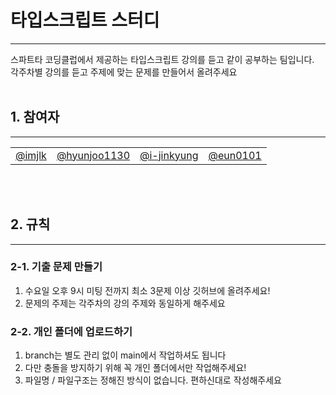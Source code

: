 # 타입스크립트 스터디
***
스파트타 코딩클럽에서 제공하는 타입스크립트 강의를 듣고 같이 공부하는 팀입니다. <br/>
각주차별 강의를 듣고 주제에 맞는 문제를 만들어서 올려주세요
<br/>
<br/>

## 1. 참여자
***
<table>
  <tbody>
    <tr>
      <td align="center"><a href="https://github.com/imjlk">@imjlk</a><br /></td>
      <td align="center"><a href="https://github.com/hyunjoo1130">@hyunjoo1130</a><br /></td>
      <td align="center"><a href="https://github.com/i-jinkyung">@i-jinkyung</a><br /></td>
      <td align="center"><a href="https://github.com/eun0101">@eun0101</a><br /></td>
    </tr>
  </tbody>
</table>
<br/>
<br/>

## 2. 규칙
***
### 2-1. 기출 문제 만들기
1. 수요일 오후 9시 미팅 전까지 최소 3문제 이상 깃허브에 올려주세요!
2. 문제의 주제는 각주차의 강의 주제와 동일하게 해주세요

### 2-2. 개인 폴더에 업로드하기
1. branch는 별도 관리 없이 main에서 작업하셔도 됩니다
2. 다만 충돌을 방지하기 위해 꼭 개인 폴더에서만 작업해주세요!
3. 파일명 / 파일구조는 정해진 방식이 없습니다. 편하신대로 작성해주세요

